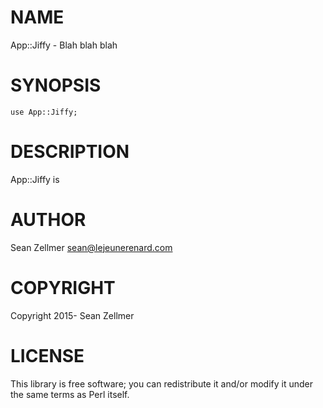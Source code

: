 # NAME

App::Jiffy - Blah blah blah

# SYNOPSIS

    use App::Jiffy;

# DESCRIPTION

App::Jiffy is

# AUTHOR

Sean Zellmer <sean@lejeunerenard.com>

# COPYRIGHT

Copyright 2015- Sean Zellmer

# LICENSE

This library is free software; you can redistribute it and/or modify
it under the same terms as Perl itself.
